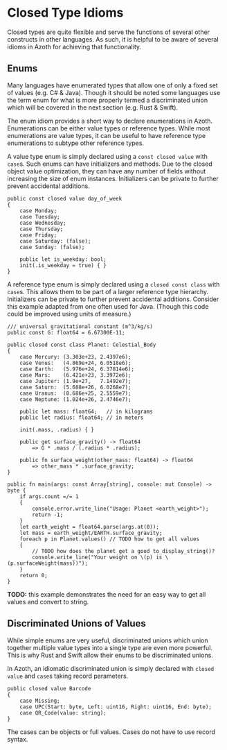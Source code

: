 # Closed Type Idioms

Closed types are quite flexible and serve the functions of several other constructs in other
languages. As such, it is helpful to be aware of several idioms in Azoth for achieving that
functionality.

## Enums

Many languages have enumerated types that allow one of only a fixed set of values (e.g. C# & Java).
Though it should be noted some languages use the term enum for what is more properly termed a
discriminated union which will be covered in the next section (e.g. Rust & Swift).

The enum idiom provides a short way to declare enumerations in Azoth. Enumerations can be either
value types or reference types. While most enumerations are value types, it can be useful to have
reference type enumerations to subtype other reference types.

A value type enum is simply declared using a `const closed value` with `case`s. Such enums can have
initializers and methods. Due to the closed object value optimization, they can have any number of
fields without increasing the size of enum instances. Initializers can be private to further prevent
accidental additions.

```azoth
public const closed value day_of_week
{
    case Monday;
    case Tuesday;
    case Wednesday;
    case Thursday;
    case Friday;
    case Saturday: (false);
    case Sunday: (false);

    public let is_weekday: bool;
    init(.is_weekday = true) { }
}
```

A reference type enum is simply declared using a `closed const class` with `case`s. This allows them
to be part of a larger reference type hierarchy. Initializers can be private to further prevent
accidental additions. Consider this example adapted from one often used for Java. (Though this code
could be improved using units of measure.)

```azoth
/// universal gravitational constant (m^3/kg/s)
public const G: float64 = 6.67300E-11;

public closed const class Planet: Celestial_Body
{
    case Mercury: (3.303e+23, 2.4397e6);
    case Venus:   (4.869e+24, 6.0518e6);
    case Earth:   (5.976e+24, 6.37814e6);
    case Mars:    (6.421e+23, 3.3972e6);
    case Jupiter: (1.9e+27,   7.1492e7);
    case Saturn:  (5.688e+26, 6.0268e7);
    case Uranus:  (8.686e+25, 2.5559e7);
    case Neptune: (1.024e+26, 2.4746e7);

    public let mass: float64;   // in kilograms
    public let radius: float64; // in meters

    init(.mass, .radius) { }

    public get surface_gravity() -> float64
        => G * .mass / (.radius * .radius);

    public fn surface_weight(other_mass: float64) -> float64
        => other_mass * .surface_gravity;
}

public fn main(args: const Array[string], console: mut Console) -> byte {
    if args.count =/= 1
    {
        console.error.write_line("Usage: Planet <earth_weight>");
        return -1;
    }
    let earth_weight = float64.parse(args.at(0));
    let mass = earth_weight/EARTH.surface_gravity;
    foreach p in Planet.values() // TODO how to get all values
    {
        // TODO how does the planet get a good to_display_string()?
        console.write_line("Your weight on \(p) is \(p.surfaceWeight(mass))");
    }
    return 0;
}
```

**TODO:** this example demonstrates the need for an easy way to get all values and convert to
string.

## Discriminated Unions of Values

While simple enums are very useful, discriminated unions which union together multiple value types
into a single type are even more powerful. This is why Rust and Swift allow their enums to be
discriminated unions.

In Azoth, an idiomatic discriminated union is simply declared with `closed value` and `case`s
taking record parameters.

```azoth
public closed value Barcode
{
    case Missing;
    case UPC(Start: byte, Left: uint16, Right: uint16, End: byte);
    case QR_Code(value: string);
}
```

The cases can be objects or full values. Cases do not have to use record syntax.
